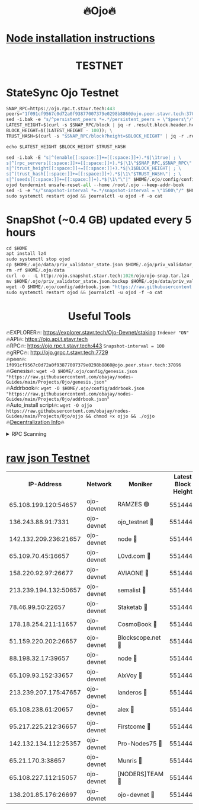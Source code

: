 <h1 align="center"> 🔥Ojo🔥</h1>

[Node installation instructions](https://github.com/obajay/nodes-Guides/tree/main/Projects/Ojo)
=

<h1 align="center"> TESTNET</h1>

# StateSync Ojo Testnet
```python
SNAP_RPC=https://ojo.rpc.t.stavr.tech:443
peers="1f091cf9567c0d72a0f93877007379e0298b8860@ojo.peer.stavr.tech:37096"
sed -i.bak -e "s/^persistent_peers *=.*/persistent_peers = \"$peers\"/" $HOME/.ojo/config/config.toml
LATEST_HEIGHT=$(curl -s $SNAP_RPC/block | jq -r .result.block.header.height); \
BLOCK_HEIGHT=$((LATEST_HEIGHT - 100)); \
TRUST_HASH=$(curl -s "$SNAP_RPC/block?height=$BLOCK_HEIGHT" | jq -r .result.block_id.hash)

echo $LATEST_HEIGHT $BLOCK_HEIGHT $TRUST_HASH

sed -i.bak -E "s|^(enable[[:space:]]+=[[:space:]]+).*$|\1true| ; \
s|^(rpc_servers[[:space:]]+=[[:space:]]+).*$|\1\"$SNAP_RPC,$SNAP_RPC\"| ; \
s|^(trust_height[[:space:]]+=[[:space:]]+).*$|\1$BLOCK_HEIGHT| ; \
s|^(trust_hash[[:space:]]+=[[:space:]]+).*$|\1\"$TRUST_HASH\"| ; \
s|^(seeds[[:space:]]+=[[:space:]]+).*$|\1\"\"|" $HOME/.ojo/config/config.toml
ojod tendermint unsafe-reset-all --home /root/.ojo --keep-addr-book
sed -i -e "s/^snapshot-interval *=.*/snapshot-interval = \"1500\"/" $HOME/.ojo/config/app.toml
sudo systemctl restart ojod && journalctl -u ojod -f -o cat
```
# SnapShot (~0.4 GB) updated every 5 hours
```python
cd $HOME
apt install lz4
sudo systemctl stop ojod
cp $HOME/.ojo/data/priv_validator_state.json $HOME/.ojo/priv_validator_state.json.backup
rm -rf $HOME/.ojo/data
curl -o - -L http://ojo.snapshot.stavr.tech:1026/ojo/ojo-snap.tar.lz4 | lz4 -c -d - | tar -x -C $HOME/.ojo --strip-components 2
mv $HOME/.ojo/priv_validator_state.json.backup $HOME/.ojo/data/priv_validator_state.json
wget -O $HOME/.ojo/config/addrbook.json "https://raw.githubusercontent.com/obajay/nodes-Guides/main/Projects/Ojo/addrbook.json"
sudo systemctl restart ojod && journalctl -u ojod -f -o cat
```
 <h1 align="center"> Useful Tools</h1>

🔥EXPLORER🔥:        https://explorer.stavr.tech/Ojo-Devnet/staking        `Indexer "ON"` \
🔥API🔥:                     https://ojo.api.t.stavr.tech \
🔥RPC🔥:                    https://ojo.rpc.t.stavr.tech:443              `Snapshot-interval = 100` \
🔥gRPC🔥:                  http://ojo.grpc.t.stavr.tech:7729 \
🔥peer🔥:                   `1f091cf9567c0d72a0f93877007379e0298b8860@ojo.peer.stavr.tech:37096` \
🔥Genesis🔥:    ```wget -O $HOME/.ojo/config/genesis.json "https://raw.githubusercontent.com/obajay/nodes-Guides/main/Projects/Ojo/genesis.json"``` \
🔥Addrbook🔥:    ```wget -O $HOME/.ojo/config/addrbook.json "https://raw.githubusercontent.com/obajay/nodes-Guides/main/Projects/Ojo/addrbook.json"``` \
🔥Auto_install script🔥: ```wget -O ojjo https://raw.githubusercontent.com/obajay/nodes-Guides/main/Projects/Ojo/ojjo && chmod +x ojjo && ./ojjo``` \
🔥[Decentralization Info](https://github.com/obajay/StateSync-snapshots/tree/main/Projects/Ojo/Decentralization)🔥



<details>
<summary>RPC Scanning</summary>

<h2 align="center"> We scan nodes in real time every 4 hours. And we provide the final result of RPC endpoints.
We cannot influence the operation of these nodes in any way. </h2>


```python
If Voting Power is higher than 0 --> then the Node is a validator of the network and may be subject to attack and be a potential threat to the chain.
```
```python
We marked such validators with a red symbol
```

</details>

[raw json Testnet](https://rpc-check.ojot.stavr.tech/ojot/rpc-ojot-result.json)
=


<table><tr><th>IP-Address</th><th>Network</th><th>Moniker</th><th>Latest Block Height</th><th>Earliest Block Height</th><th>Catching Up</th><th>Tx Index</th><th>Voting Power</th><th>Scan Time</th></tr><tr><td>65.108.199.120:54657</td><td>ojo-devnet</td><td>RAMZES 🟢</td><td>5514440</td><td>306156</td><td>False</td><td>on</td><td>0</td><td>2024-02-19T19:23:25.308959084UTC</td></tr><tr><td>136.243.88.91:7331</td><td>ojo-devnet</td><td>ojo_testnet 🔴</td><td>5514442</td><td>308845</td><td>False</td><td>on</td><td>1000</td><td>2024-02-19T19:23:33.751444398UTC</td></tr><tr><td>142.132.209.236:21657</td><td>ojo-devnet</td><td>node 🔴</td><td>5514444</td><td>350001</td><td>False</td><td>on</td><td>1999</td><td>2024-02-19T19:23:47.491228083UTC</td></tr><tr><td>65.109.70.45:16657</td><td>ojo-devnet</td><td>L0vd.com 🔴</td><td>5514446</td><td>695918</td><td>False</td><td>off</td><td>998</td><td>2024-02-19T19:23:55.644990528UTC</td></tr><tr><td>158.220.92.97:26677</td><td>ojo-devnet</td><td>AVIAONE 🔴</td><td>5514443</td><td>2754001</td><td>False</td><td>on</td><td>19926</td><td>2024-02-19T19:23:42.322642048UTC</td></tr><tr><td>213.239.194.132:50657</td><td>ojo-devnet</td><td>semalist 🔴</td><td>5514440</td><td>3223522</td><td>False</td><td>on</td><td>21037</td><td>2024-02-19T19:23:25.558277985UTC</td></tr><tr><td>78.46.99.50:22657</td><td>ojo-devnet</td><td>Staketab 🔴</td><td>5514446</td><td>4254801</td><td>False</td><td>on</td><td>1276</td><td>2024-02-19T19:23:55.898007555UTC</td></tr><tr><td>178.18.254.211:11657</td><td>ojo-devnet</td><td>CosmoBook 🔴</td><td>5514444</td><td>4392001</td><td>False</td><td>off</td><td>1047</td><td>2024-02-19T19:23:49.859368346UTC</td></tr><tr><td>51.159.220.202:26657</td><td>ojo-devnet</td><td>Blockscope.net 🔴</td><td>5514440</td><td>4425001</td><td>False</td><td>on</td><td>1930</td><td>2024-02-19T19:23:24.637318764UTC</td></tr><tr><td>88.198.32.17:39657</td><td>ojo-devnet</td><td>node 🔴</td><td>5514445</td><td>4710001</td><td>False</td><td>on</td><td>97752</td><td>2024-02-19T19:23:50.098714982UTC</td></tr><tr><td>65.109.93.152:33657</td><td>ojo-devnet</td><td>AlxVoy 🔴</td><td>5514444</td><td>4943001</td><td>False</td><td>on</td><td>4491415</td><td>2024-02-19T19:23:47.097232189UTC</td></tr><tr><td>213.239.207.175:47657</td><td>ojo-devnet</td><td>landeros 🔴</td><td>5514443</td><td>4967924</td><td>False</td><td>off</td><td>11083</td><td>2024-02-19T19:23:42.562123216UTC</td></tr><tr><td>65.108.238.61:20657</td><td>ojo-devnet</td><td>alex 🔴</td><td>5514440</td><td>5131001</td><td>False</td><td>on</td><td>11359</td><td>2024-02-19T19:23:24.970720489UTC</td></tr><tr><td>95.217.225.212:36657</td><td>ojo-devnet</td><td>Firstcome 🔴</td><td>5514441</td><td>5251946</td><td>False</td><td>on</td><td>13566</td><td>2024-02-19T19:23:31.426664668UTC</td></tr><tr><td>142.132.134.112:25357</td><td>ojo-devnet</td><td>Pro-Nodes75 🔴</td><td>5514441</td><td>5414441</td><td>False</td><td>on</td><td>24651</td><td>2024-02-19T19:23:28.570175230UTC</td></tr><tr><td>65.21.170.3:38657</td><td>ojo-devnet</td><td>Munris 🔴</td><td>5514441</td><td>5414441</td><td>False</td><td>off</td><td>20123</td><td>2024-02-19T19:23:31.016996602UTC</td></tr><tr><td>65.108.227.112:15057</td><td>ojo-devnet</td><td>[NODERS]TEAM 🔴</td><td>5514445</td><td>5414445</td><td>False</td><td>off</td><td>9999</td><td>2024-02-19T19:23:54.938668879UTC</td></tr><tr><td>138.201.85.176:26697</td><td>ojo-devnet</td><td>ojo-devnet 🔴</td><td>5514445</td><td>5414445</td><td>False</td><td>on</td><td>1000024000</td><td>2024-02-19T19:23:55.266990583UTC</td></tr></table>
